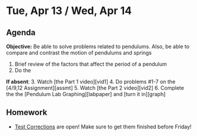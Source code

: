 Tue, Apr 13 / Wed, Apr 14
==================

Agenda
---------
**Objective:** Be able to solve problems related to pendulums.  Also, be able to compare and contrast the motion of pendulums and springs

1. Brief review of the factors that affect the period of a pendulum
2. Do the 


**If absent**: 
3. Watch [the Part 1 video][vid1] 
4. Do problems #1-7 on the [4/9,12 Assignment][assmt]
5. Watch [the Part 2 video][vid2]
6. Complete the the [Pendulum Lab Graphing][labpaper] and [turn it in][graph]


Homework 
-------------
- [Test Corrections][correct] are open!  Make sure to get them finished before Friday!

[correct]: https://avon.schoology.com/assignment/4835420000/

<!--stackedit_data:
eyJoaXN0b3J5IjpbMTI5NDU2MjMwNiwtMTUwNTM1OTQ0OCwtMT
M4ODg4MDczNiwtMTQ4NzEyNjIzOSwtMjA2NDE0MDY2NiwxMjc0
MTUyMTgzLC0yMDYzNDY2ODM0LC0xODg4NDg2MzYsLTUxMjg1ND
IwOCwtMTk2NTA0MDA1NSwtMzE4NjgwNzI2LDE1OTg4MTUyMzgs
MTE4NzkyNTkzNiw3MDIzOTQ5MjgsNjI5MjM3NzYsMTc2ODIxNT
c5LC0xOTAzMTY4ODUxLC00OTA4MzYyNCwtMjEwMzk3MjU5MSwx
MTQxNTQ1MDI3XX0=
-->